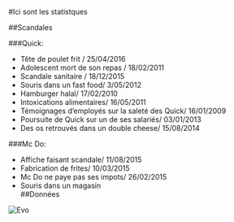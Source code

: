 #Ici sont les statistques

##Scandales
	
###Quick:

* Tête de poulet frit / 25/04/2016
* Adolescent mort de son repas / 18/02/2011
* Scandale sanitaire / 18/12/2015
* Souris dans un fast food/ 3/05/2012 
* Hamburger halal/ 17/02/2010
* Intoxications alimentaires/ 16/05/2011
* Témoignages d’employés sur la saleté des Quick/ 16/01/2009
* Poursuite de Quick sur un de ses salariés/ 03/01/2013
* Des os retrouvés dans un double cheese/ 15/08/2014
	
###Mc Do:
* Affiche faisant scandale/ 11/08/2015
* Fabrication de frites/ 10/03/2015
* Mc Do ne paye pas ses impots/ 26/02/2015
* Souris dans un magasin  
##Données

![Evo](https://github.com/acSpinoza/Capitalisme/blob/master/Infos/Evolution.png "Evolution")
